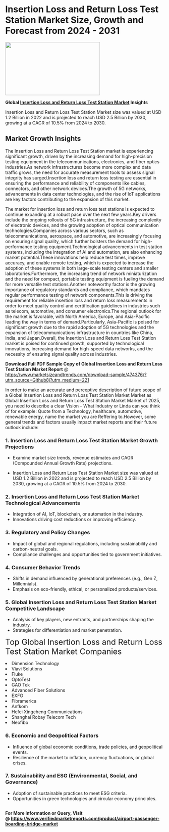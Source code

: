 <H1>Insertion Loss and Return Loss Test Station Market Size, Growth and Forecast from 2024 - 2031</H1><img class="aligncenter size-medium wp-image-584254" src="https://thirdeyenews.in/wp-content/uploads/2024/09/Global-Market-Research-300x168.jpeg" alt="" width="300" height="168" /><p><strong>Global&nbsp;<a href="https://www.marketsizeandtrends.com/download-sample/474376/?utm_source=Github8j?utm_medium=221">Insertion Loss and Return Loss Test Station Market</a> Insights</strong></p><p>Insertion Loss and Return Loss Test Station Market size was valued at USD 1.2 Billion in 2022 and is projected to reach USD 2.5 Billion by 2030, growing at a CAGR of 10.5% from 2024 to 2030.</p><p><h2>Market Growth Insights</h2> <p>The Insertion Loss and Return Loss Test Station market is experiencing significant growth, driven by the increasing demand for high-precision testing equipment in the telecommunications, electronics, and fiber optics industries.As network infrastructures become more complex and data traffic grows, the need for accurate measurement tools to assess signal integrity has surged.Insertion loss and return loss testing are essential in ensuring the performance and reliability of components like cables, connectors, and other network devices.The growth of 5G networks, advancements in data center technologies, and the rise of IoT applications are key factors contributing to the expansion of this market.</p> <p>The market for insertion loss and return loss test stations is expected to continue expanding at a robust pace over the next few years.Key drivers include the ongoing rollouts of 5G infrastructure, the increasing complexity of electronic devices, and the growing adoption of optical communication technologies.Companies across various sectors, such as telecommunications, aerospace, and automotive, are increasingly focusing on ensuring signal quality, which further bolsters the demand for high-performance testing equipment.Technological advancements in test station systems, including the integration of AI and automation, are also enhancing market potential.These innovations help reduce test times, improve accuracy, and enable remote testing, which is expected to increase the adoption of these systems in both large-scale testing centers and smaller laboratories.Furthermore, the increasing trend of network miniaturization and the need for compact, portable testing equipment is fueling the demand for more versatile test stations.Another noteworthy factor is the growing importance of regulatory standards and compliance, which mandates regular performance testing of network components.This is driving the requirement for reliable insertion loss and return loss measurements in order to meet quality control and certification guidelines in industries such as telecom, automotive, and consumer electronics.The regional outlook for the market is favorable, with North America, Europe, and Asia-Pacific leading the way in terms of demand.Particularly, Asia-Pacific is poised for significant growth due to the rapid adoption of 5G technologies and the expansion of telecommunications infrastructure in countries like China, India, and Japan.Overall, the Insertion Loss and Return Loss Test Station market is poised for continued growth, supported by technological innovations, increasing demand for high-speed data networks, and the necessity of ensuring signal quality across industries.</p> <p><span class=""><strong>Download Full PDF Sample Copy of Global Insertion Loss and Return Loss Test Station Market Report</strong> @ <a href="https://www.marketsizeandtrends.com/download-sample/474376/?utm_source=Github8j?utm_medium=221" target="_blank">https://www.marketsizeandtrends.com/download-sample/474376/?utm_source=Github8j?utm_medium=221</a></span></p><p>In order to make an accurate and perceptive description of future scope of a Global&nbsp;Insertion Loss and Return Loss Test Station Market Market as Global&nbsp;Insertion Loss and Return Loss Test Station Market Market of 2025, you need to describe a clear Vision &ndash; What Industry or Linda can you think of for example: Quote from a Technology, healthcare, automotive, renewable energy, name the market you are Reffering to.However, some general trends and factors usually impact market reports and their future outlook include:</p><h3>1.&nbsp;<strong>Insertion Loss and Return Loss Test Station Market Growth Projections</strong></h3><ul><li>Examine market size trends, revenue estimates and CAGR (Compounded Annual Growth Rate) projections.</li><li><p>Insertion Loss and Return Loss Test Station Market size was valued at USD 1.2 Billion in 2022 and is projected to reach USD 2.5 Billion by 2030, growing at a CAGR of 10.5% from 2024 to 2030.</p></li></ul><h3>2.&nbsp;<strong>Insertion Loss and Return Loss Test Station Market Technological Advancements</strong></h3><ul><li>Integration of AI, IoT, blockchain, or automation in the industry.</li><li>Innovations driving cost reductions or improving efficiency.</li></ul><h3>3.&nbsp;<strong>Regulatory and Policy Changes</strong></h3><ul><li>Impact of global and regional regulations, including sustainability and carbon-neutral goals.</li><li>Compliance challenges and opportunities tied to government initiatives.</li></ul><h3>4.&nbsp;<strong>Consumer Behavior Trends</strong></h3><ul><li>Shifts in demand influenced by generational preferences (e.g., Gen Z, Millennials).</li><li>Emphasis on eco-friendly, ethical, or personalized products/services.</li></ul><h3>5.&nbsp;<strong>Global Insertion Loss and Return Loss Test Station Market Competitive Landscape</strong></h3><ul><li>Analysis of key players, new entrants, and partnerships shaping the industry.</li><li>Strategies for differentiation and market penetration.</li></ul><p data-pm-slice="1 1 []"><span style="color: inherit; font-family: inherit; font-size: 25px;">Top Global Insertion Loss and Return Loss Test Station Market Companies</span></p><div class="" data-test-id=""><p><li>Dimension Technology</li><li> Viavi Solutions</li><li> Fluke</li><li> OptoTest</li><li> GAO Tek</li><li> Advanced Fiber Solutions</li><li> EXFO</li><li> Fibramerica</li><li> Anfkom</li><li> Hefei Xingcheng Communications</li><li> Shanghai Robay Telecom Tech</li><li> Neofibo</li></p></div><h3>6.&nbsp;<strong>Economic and Geopolitical Factors</strong></h3><ul><li>Influence of global economic conditions, trade policies, and geopolitical events.</li><li>Resilience of the market to inflation, currency fluctuations, or global crises.</li></ul><h3>7.&nbsp;<strong>Sustainability and ESG (Environmental, Social, and Governance)</strong></h3><ul><li>Adoption of sustainable practices to meet ESG criteria.</li><li>Opportunities in green technologies and circular economy principles.</li></ul><h2><strong style="font-size: 14px;">For More Information or Query, Visit @&nbsp;</strong><a style="background-color: #ffffff; font-size: 14px;" href="https://www.marketsizeandtrends.com/report/insertion-loss-and-return-loss-test-station-market/" target="_blank">https://www.verifiedmarketreports.com/product/airport-passenger-boarding-bridge-market</a></h2>